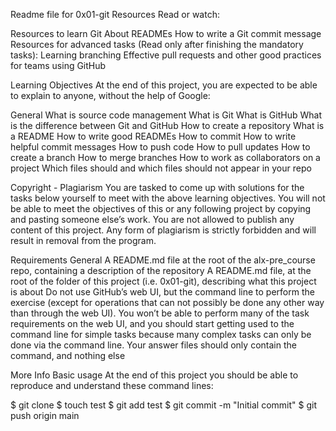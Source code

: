 Readme file for 0x01-git
Resources Read or watch:

Resources to learn Git
About READMEs How to write a Git commit message Resources for advanced tasks (Read only after finishing the mandatory tasks): Learning branching Effective pull requests and other good practices for teams using GitHub

Learning Objectives
At the end of this project, you are expected to be able to explain to anyone, without the help of Google:

General
What is source code management What is Git What is GitHub What is the difference between Git and GitHub How to create a repository What is a README How to write good READMEs How to commit How to write helpful commit messages How to push code How to pull updates How to create a branch How to merge branches How to work as collaborators on a project Which files should and which files should not appear in your repo

Copyright - Plagiarism
You are tasked to come up with solutions for the tasks below yourself to meet with the above learning objectives. You will not be able to meet the objectives of this or any following project by copying and pasting someone else’s work. You are not allowed to publish any content of this project. Any form of plagiarism is strictly forbidden and will result in removal from the program.

Requirements
General
A README.md file at the root of the alx-pre_course repo, containing a description of the repository A README.md file, at the root of the folder of this project (i.e. 0x01-git), describing what this project is about Do not use GitHub’s web UI, but the command line to perform the exercise (except for operations that can not possibly be done any other way than through the web UI). You won’t be able to perform many of the task requirements on the web UI, and you should start getting used to the command line for simple tasks because many complex tasks can only be done via the command line. Your answer files should only contain the command, and nothing else

More Info
Basic usage
At the end of this project you should be able to reproduce and understand these command lines:

$ git clone $ touch test $ git add test $ git commit -m "Initial commit" $ git push origin main
